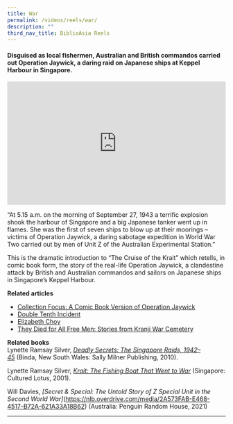 ```yaml
---
title: War
permalink: /videos/reels/war/
description: ""
third_nav_title: BiblioAsia Reels
---
```

#### Disguised as local fishermen, Australian and British commandos carried out Operation Jaywick, a daring raid on Japanese ships at Keppel Harbour in Singapore.
 
<style>.embed-container {position: relative; padding-bottom: 56.25%; height: 0; overflow: hidden; max-width: 100%; } .embed-container iframe, .embed-container object, .embed-container embed { position: absolute; top: 0; left: 0; width: 100%; height: 100%; }</style><div class="embed-container"><iframe src="https://www.youtube.com/embed/n8ufqND2a2w" frameborder="0" allowfullscreen=""></iframe></div>

“At 5.15 a.m. on the morning of September 27, 1943 a terrific explosion shook the harbour of Singapore and a big Japanese tanker went up in flames. She was the first of seven ships to blow up at their moorings – victims of Operation Jaywick, a daring sabotage expedition in World War Two carried out by men of Unit Z of the Australian Experimental Station.”

This is the dramatic introduction to “The Cruise of the Krait” which retells, in comic book form, the story of the real-life Operation Jaywick, a clandestine attack by British and Australian commandos and sailors on Japanese ships in Singapore’s Keppel Harbour.

**Related articles** <br>
* [Collection Focus: A Comic Book Version of Operation Jaywick](/vol-19/issue-2/jul-sep-2023/operation-jaywick-comic-book-victor/)
* [Double Tenth Incident]([https://www.nlb.gov.sg/main/article-detail?cmsuuid=9f82451d-2e94-4f73-be28-295636c6eb3b])
* [Elizabeth Choy](https://www.nlb.gov.sg/main/article-detail?cmsuuid=73f538cb-c39c-409d-b05e-f7c78480c606)
* [They Died for All Free Men: Stories from Kranji War Cemetery](https://biblioasia.nlb.gov.sg/vol-18/issue-2/jul-sep-2022/kranji-war-cemetery/)<br>

<b>Related books</b><br>
Lynette Ramsay Silver,&nbsp;[<i>Deadly Secrets: The Singapore Raids, 1942–45</i>](https://eservice.nlb.gov.sg/item_holding_s.aspx?bid=13726463)&nbsp;(Binda, New South Wales: Sally Milner Publishing, 2010).

Lynette Ramsay Silver,&nbsp;<i>[Krait: The Fishing Boat That Went to War](https://eservice.nlb.gov.sg/item_holding_s.aspx?bid=10287275)</i> (Singapore: Cultured Lotus, 2001).

Will Davies, <i>[Secret &amp; Special: The Untold Story of Z Special Unit in the Second World War]</i>(https://nlb.overdrive.com/media/2A573FAB-E468-4517-B72A-621A33A18B62) (Australia: Penguin Random House, 2021)



<hr>